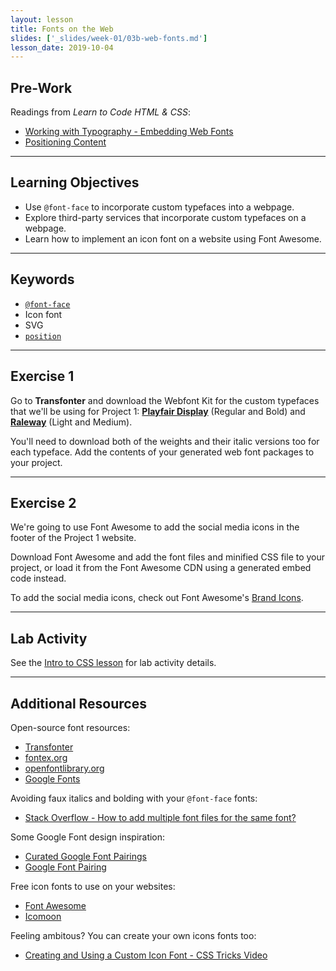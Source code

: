 ```yaml
---
layout: lesson
title: Fonts on the Web
slides: ['_slides/week-01/03b-web-fonts.md']
lesson_date: 2019-10-04
---
```


## Pre-Work

Readings from _Learn to Code HTML & CSS_:

- [Working with Typography - Embedding Web Fonts](https://css-tricks.com/snippets/css/using-font-face/)
- [Positioning Content](https://css-tricks.com/almanac/properties/p/position/)

---

## Learning Objectives

- Use `@font-face` to incorporate custom typefaces into a webpage.
- Explore third-party services that incorporate custom typefaces on a webpage.
- Learn how to implement an icon font on a website using Font Awesome.

---

## Keywords

- [`@font-face`](https://developer.mozilla.org/en/docs/Web/CSS/@font-face)
- Icon font
- SVG
- [`position`](https://developer.mozilla.org/en/docs/Web/CSS/position)

---

## Exercise 1

Go to **Transfonter** and download the Webfont Kit for the custom typefaces that we'll be using for Project 1: **[Playfair Display](http://www.fontsquirrel.com/fonts/playfair-display)** (Regular and Bold) and **[Raleway](http://www.fontsquirrel.com/fonts/raleway)** (Light and Medium).

You'll need to download both of the weights and their italic versions too for each typeface. Add the contents of your generated web font packages to your project.

---

## Exercise 2

We're going to use Font Awesome to add the social media icons in the footer of the Project 1 website.

Download Font Awesome and add the font files and minified CSS file to your project, or load it from the Font Awesome CDN using a generated embed code instead.

To add the social media icons, check out Font Awesome's [Brand Icons](https://fontawesome.com/icons?d=gallery&s=brands).

---

## Lab Activity

See the [Intro to CSS lesson](/lesson/02-intro-to-css/) for lab activity details.

---

## Additional Resources

Open-source font resources:

- [Transfonter](https://transfonter.org/)
- [fontex.org](http://www.fontex.org/)
- [openfontlibrary.org](http://openfontlibrary.org/)
- [Google Fonts](https://www.google.com/fonts#)

Avoiding faux italics and bolding with your `@font-face` fonts:

- [Stack Overflow - How to add multiple font files for the same font?](http://stackoverflow.com/questions/2436749/how-to-add-multiple-font-files-for-the-same-font)

Some Google Font design inspiration:

- [Curated Google Font Pairings](https://typespiration.com/)
- [Google Font Pairing](http://femmebot.github.io/google-type/)

Free icon fonts to use on your websites:

- [Font Awesome](http://fortawesome.github.io/Font-Awesome/)
- [Icomoon](https://icomoon.io/)

Feeling ambitous? You can create your own icons fonts too:

- [Creating and Using a Custom Icon Font - CSS Tricks Video](https://css-tricks.com/video-screencasts/113-creating-and-using-a-custom-icon-font/)
